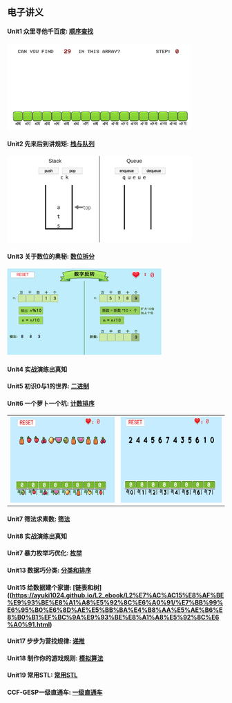 ## 电子讲义

#### Unit1 众里寻他千百度:   [顺序查找](https://ayuki1024.github.io/L2_ebook/L2%E7%AC%AC1%E8%AF%BE%E9%A1%BA%E5%BA%8F%E6%9F%A5%E6%89%BE/%E9%A1%BA%E5%BA%8F%E6%9F%A5%E6%89%BE.html)
[<kbd><img decoding="async" src="images/shunxu.png" height="200px"/></kbd>](https://ayuki1024.github.io/edu_game/shunxuchazhao/)

#### Unit2 先来后到讲规矩:   [栈与队列](https://ayuki1024.github.io/L2_ebook/L2%E7%AC%AC2%E8%AF%BE%E6%A0%88%E5%92%8C%E9%98%9F%E5%88%97/%E6%A0%88%E5%92%8C%E9%98%9F%E5%88%97.html)
[<kbd><img decoding="async" src="images/stackAndQueue.png" height="200px"/></kbd>](https://ayuki1024.github.io/edu_game/stackAndQueue/)

#### Unit3 关于数位的奥秘:   [数位拆分](https://ayuki1024.github.io/L2_ebook/L2%E7%AC%AC3%E8%AF%BE%E6%95%B0%E4%BD%8D%E6%8B%86%E5%88%86/%E6%95%B0%E4%BD%8D%E6%8B%86%E5%88%86)
[<kbd><img decoding="async" src="images/03modGame.png" height="200px"/></kbd>](https://ayuki1024.github.io/edu_game/03modGame)

#### Unit4 实战演练出真知   

#### Unit5 初识0与1的世界:   [二进制](https://ayuki1024.github.io/L2_ebook/L2%E7%AC%AC5%E8%AF%BE%E5%88%9D%E8%AF%860%E4%B8%8E1%E7%9A%84%E4%B8%96%E7%95%8C%E4%BA%8C%E8%BF%9B%E5%88%B6/%E5%88%9D%E6%97%B60%E4%B8%8E1%E7%9A%84%E4%B8%96%E7%95%8C.html)

#### Unit6 一个萝卜一个坑:   [计数排序](https://ayuki1024.github.io/L2_ebook/L2%E7%AC%AC7%E8%AF%BE1%E4%B8%AA%E8%90%9D%E5%8D%9C1%E4%B8%AA%E5%9D%91/%E4%B8%80%E4%B8%AA%E8%90%9D%E5%8D%9C%E4%B8%80%E4%B8%AA%E5%9D%91.html)
<table><tr>
  <td><a href = "https://ayuki1024.github.io/edu_game/cntSortFruit/"><kbd><img decoding="async" src="images/cntSortfruit.png" height="200px"/></kbd></a></td>
  <td><a href = "https://ayuki1024.github.io/edu_game/cntSortNumber/"><kbd><img decoding="async" src="images/cntSortNumber.png" height="200px"/></kbd></a></td>
 </tr></table>


#### Unit7 筛法求素数:           [筛法](https://ayuki1024.github.io/L2_ebook/L2%E7%AC%AC7%E8%AF%BE%E7%AD%9B%E6%B3%95%E6%B1%82%E7%B4%A0%E6%95%B0/%E7%AD%9B%E6%B3%95%E6%B1%82%E7%B4%A0%E6%95%B0.html)
#### Unit8 实战演练出真知

#### Unit7 暴力枚举巧优化:           [枚举](https://ayuki1024.github.io/L2_ebook/L2%E7%AC%AC10%E8%AF%BE%E6%9A%B4%E5%8A%9B%E6%9E%9A%E4%B8%BE%E5%B7%A7%E4%BC%98%E5%8C%96/L2%E7%AC%AC10%E8%AF%BE%E6%9A%B4%E5%8A%9B%E6%9E%9A%E4%B8%BE%E5%B7%A7%E4%BC%98%E5%8C%96.html)

#### Unit13 数据巧分类:           [分类和排序](https://ayuki1024.github.io/L2_ebook/L2%E7%AC%AC13%E8%AF%BE%E6%95%B0%E6%8D%AE%E5%B7%A7%E5%88%86%E7%B1%BB%EF%BC%9A%E6%8E%92%E5%BA%8F%2B%E5%88%86%E7%B1%BB/%E6%95%B0%E6%8D%AE%E5%88%86%E7%B1%BB.html)

#### Unit15 给数据建个家谱:           [链表和树]((https://ayuki1024.github.io/L2_ebook/L2%E7%AC%AC15%E8%AF%BE%E9%93%BE%E8%A1%A8%E5%92%8C%E6%A0%91/%E7%BB%99%E6%95%B0%E6%8D%AE%E5%BB%BA%E4%B8%AA%E5%AE%B6%E8%B0%B1%EF%BC%9A%E9%93%BE%E8%A1%A8%E5%92%8C%E6%A0%91.html)

#### Unit17 步步为营找规律:           [递推](https://ayuki1024.github.io/L2_ebook/L2%E7%AC%AC17%E8%AF%BE%E9%80%92%E6%8E%A8/%E9%80%92%E6%8E%A8.html)

#### Unit18 制作你的游戏规则:           [模拟算法](https://ayuki1024.github.io/L2_ebook/L2%E7%AC%AC18%E8%AF%BE%E6%A8%A1%E6%8B%9F%E7%AE%97%E6%B3%95/%E6%A8%A1%E6%8B%9F%E7%AE%97%E6%B3%95.html)

#### Unit19 常用STL:           [常用STL](https://ayuki1024.github.io/L2_ebook/L2%E7%AC%AC19%E8%AF%BESTL/L2%E7%AC%AC19%E8%AF%BE%E5%B8%B8%E7%94%A8STL.html)

#### CCF-GESP一级直通车:           [一级直通车](https://ayuki1024.github.io/L2_ebook/gesp_ccf_1%E7%BA%A7/GESP%E4%B8%80%E7%BA%A7%E7%9B%B4%E9%80%9A%E8%BD%A6.html)
